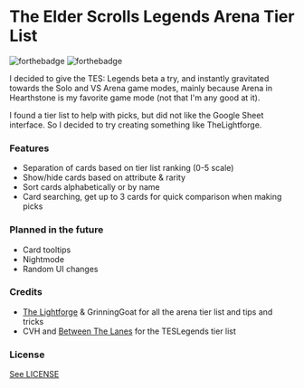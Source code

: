 # The Elder Scrolls Legends Arena Tier List

![forthebadge](http://forthebadge.com/images/badges/made-with-crayons.svg) ![forthebadge](http://forthebadge.com/images/badges/designed-in-ms-paint.svg)

I decided to give the TES: Legends beta a try, and instantly gravitated towards the Solo and VS Arena game modes, mainly because Arena in Hearthstone is my favorite game mode (not that I'm any good at it).

I found a tier list to help with picks, but did not like the Google Sheet interface. So I decided to try creating something like TheLightforge.

### Features

* Separation of cards based on tier list ranking (0-5 scale)
* Show/hide cards based on attribute & rarity
* Sort cards alphabetically or by name
* Card searching, get up to 3 cards for quick comparison when making picks

### Planned in the future

* Card tooltips
* Nightmode
* Random UI changes

### Credits

* [The Lightforge](http://thelightforge.com/TierList) & GrinningGoat for all the arena tier list and tips and tricks
* CVH and [Between The Lanes](https://betweenthelanes.net/arena-tier-list/) for the TESLegends tier list

### License

[See LICENSE](https://github.com/hizinfiz/TierList/blob/gh-pages/LICENSE)